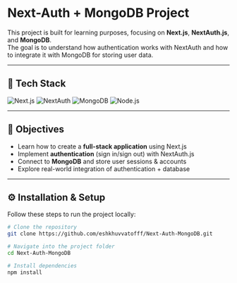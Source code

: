 # Next-Auth + MongoDB Project

This project is built for learning purposes, focusing on **Next.js**, **NextAuth.js**, and **MongoDB**.  
The goal is to understand how authentication works with NextAuth and how to integrate it with MongoDB for storing user data.

---

## 🚀 Tech Stack

![Next.js](https://img.shields.io/badge/Next.js-000000?style=for-the-badge&logo=next.js&logoColor=white)
![NextAuth](https://img.shields.io/badge/NextAuth.js-000000?style=for-the-badge&logo=auth0&logoColor=white)
![MongoDB](https://img.shields.io/badge/MongoDB-47A248?style=for-the-badge&logo=mongodb&logoColor=white)
![Node.js](https://img.shields.io/badge/Node.js-339933?style=for-the-badge&logo=node.js&logoColor=white)

---

## 📌 Objectives

- Learn how to create a **full-stack application** using Next.js  
- Implement **authentication** (sign in/sign out) with NextAuth.js  
- Connect to **MongoDB** and store user sessions & accounts  
- Explore real-world integration of authentication + database  

---

## ⚙️ Installation & Setup

Follow these steps to run the project locally:

```bash
# Clone the repository
git clone https://github.com/eshkhuvvatofff/Next-Auth-MongoDB.git

# Navigate into the project folder
cd Next-Auth-MongoDB

# Install dependencies
npm install